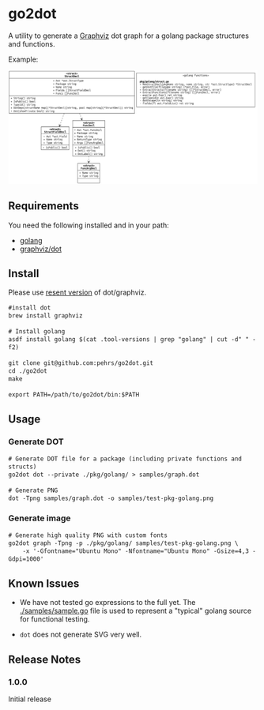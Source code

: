 # go2dot

A utility to generate a [Graphviz](https://graphviz.org/) dot graph for a golang package structures and functions.

Example:

![graph example](./samples/graph.png)


## Requirements

You need the following installed and in your path:
- [golang](https://go.dev/doc/install)
- [graphviz/dot](https://graphviz.org/download/)

## Install

Please use [resent version](https://gitlab.com/graphviz/graphviz/-/releases) of dot/graphviz.

```shell
#install dot
brew install graphviz

# Install golang
asdf install golang $(cat .tool-versions | grep "golang" | cut -d" " -f2)

git clone git@github.com:pehrs/go2dot.git
cd ./go2dot
make

export PATH=/path/to/go2dot/bin:$PATH
```

## Usage

### Generate DOT 
```shell
# Generate DOT file for a package (including private functions and structs)
go2dot dot --private ./pkg/golang/ > samples/graph.dot 

# Generate PNG
dot -Tpng samples/graph.dot -o samples/test-pkg-golang.png
```


### Generate image

```shell
# Generate high quality PNG with custom fonts
go2dot graph -Tpng -p ./pkg/golang/ samples/test-pkg-golang.png \
    -x '-Gfontname="Ubuntu Mono" -Nfontname="Ubuntu Mono" -Gsize=4,3 -Gdpi=1000'
```

## Known Issues

- We have not tested go expressions to the full yet. The [./samples/sample.go](./samples/sample.go) file is used to represent a "typical" golang source for functional testing.

- `dot` does not generate SVG very well.


## Release Notes

### 1.0.0

Initial release

